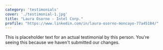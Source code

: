 ```yaml
---
category: 'testimonials'
cover: './testimonial-1.jpg'
title: "Laura Osorno - Intel Corp."
profile: "https://www.linkedin.com/in/laura-osorno-moncayo-77a45184/"
---
```


This is placeholder text for an actual testimonial by this person. You're seeing this because we haven't submitted our changes.